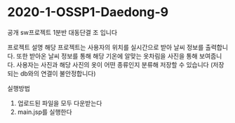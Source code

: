 # 2020-1-OSSP1-Daedong-9
공개 sw프로젝트 1분반 대동단결 조 입니다

프로젝트 설명
해당 프로젝트는 사용자의 위치를 실시간으로 받아 날씨 정보를 출력합니다.
또한 받아온 날씨 정보를 통해 해당 기온에 알맞는 옷차림을 사진을 통해 보여줍니다.
사용자는 사진과 해당 사진의 옷이 어떤 종류인지 분류해 저장할 수 있습니다
(저장되는 db와의 연결이 불안정합니다)

실행방법
1. 업로드된 파일을 모두 다운받는다
2. main.jsp를 실행한다
